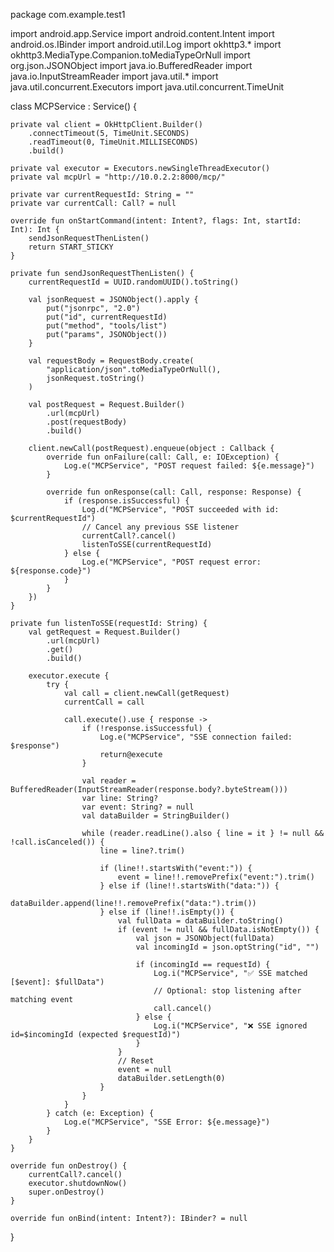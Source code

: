 package com.example.test1

import android.app.Service
import android.content.Intent
import android.os.IBinder
import android.util.Log
import okhttp3.*
import okhttp3.MediaType.Companion.toMediaTypeOrNull
import org.json.JSONObject
import java.io.BufferedReader
import java.io.InputStreamReader
import java.util.*
import java.util.concurrent.Executors
import java.util.concurrent.TimeUnit

class MCPService : Service() {

    private val client = OkHttpClient.Builder()
        .connectTimeout(5, TimeUnit.SECONDS)
        .readTimeout(0, TimeUnit.MILLISECONDS)
        .build()

    private val executor = Executors.newSingleThreadExecutor()
    private val mcpUrl = "http://10.0.2.2:8000/mcp/"

    private var currentRequestId: String = ""
    private var currentCall: Call? = null

    override fun onStartCommand(intent: Intent?, flags: Int, startId: Int): Int {
        sendJsonRequestThenListen()
        return START_STICKY
    }

    private fun sendJsonRequestThenListen() {
        currentRequestId = UUID.randomUUID().toString()

        val jsonRequest = JSONObject().apply {
            put("jsonrpc", "2.0")
            put("id", currentRequestId)
            put("method", "tools/list")
            put("params", JSONObject())
        }

        val requestBody = RequestBody.create(
            "application/json".toMediaTypeOrNull(),
            jsonRequest.toString()
        )

        val postRequest = Request.Builder()
            .url(mcpUrl)
            .post(requestBody)
            .build()

        client.newCall(postRequest).enqueue(object : Callback {
            override fun onFailure(call: Call, e: IOException) {
                Log.e("MCPService", "POST request failed: ${e.message}")
            }

            override fun onResponse(call: Call, response: Response) {
                if (response.isSuccessful) {
                    Log.d("MCPService", "POST succeeded with id: $currentRequestId")
                    // Cancel any previous SSE listener
                    currentCall?.cancel()
                    listenToSSE(currentRequestId)
                } else {
                    Log.e("MCPService", "POST request error: ${response.code}")
                }
            }
        })
    }

    private fun listenToSSE(requestId: String) {
        val getRequest = Request.Builder()
            .url(mcpUrl)
            .get()
            .build()

        executor.execute {
            try {
                val call = client.newCall(getRequest)
                currentCall = call

                call.execute().use { response ->
                    if (!response.isSuccessful) {
                        Log.e("MCPService", "SSE connection failed: $response")
                        return@execute
                    }

                    val reader = BufferedReader(InputStreamReader(response.body?.byteStream()))
                    var line: String?
                    var event: String? = null
                    val dataBuilder = StringBuilder()

                    while (reader.readLine().also { line = it } != null && !call.isCanceled()) {
                        line = line?.trim()

                        if (line!!.startsWith("event:")) {
                            event = line!!.removePrefix("event:").trim()
                        } else if (line!!.startsWith("data:")) {
                            dataBuilder.append(line!!.removePrefix("data:").trim())
                        } else if (line!!.isEmpty()) {
                            val fullData = dataBuilder.toString()
                            if (event != null && fullData.isNotEmpty()) {
                                val json = JSONObject(fullData)
                                val incomingId = json.optString("id", "")

                                if (incomingId == requestId) {
                                    Log.i("MCPService", "✅ SSE matched [$event]: $fullData")
                                    // Optional: stop listening after matching event
                                    call.cancel()
                                } else {
                                    Log.i("MCPService", "❌ SSE ignored id=$incomingId (expected $requestId)")
                                }
                            }
                            // Reset
                            event = null
                            dataBuilder.setLength(0)
                        }
                    }
                }
            } catch (e: Exception) {
                Log.e("MCPService", "SSE Error: ${e.message}")
            }
        }
    }

    override fun onDestroy() {
        currentCall?.cancel()
        executor.shutdownNow()
        super.onDestroy()
    }

    override fun onBind(intent: Intent?): IBinder? = null
}
